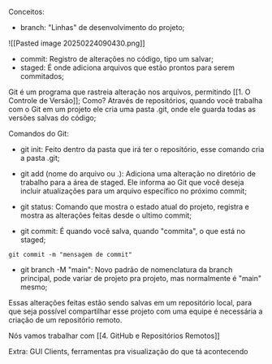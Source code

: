 Conceitos: 
- branch: "Linhas" de desenvolvimento do projeto;

![[Pasted image 20250224090430.png]]

- commit: Registro de alterações no código, tipo um salvar;
- staged: É onde adiciona arquivos que estão prontos para serem commitados;


Git é um programa que rastreia alteração nos arquivos, permitindo [[1. O Controle de Versão]];
Como? Através de repositórios, quando você trabalha com o Git em um projeto ele cria uma pasta .git, onde ele guarda todas as versões salvas do código;

Comandos do Git:

- git init: Feito dentro da pasta que irá ter o repositório, esse comando cria a pasta .git;

- git add (nome do arquivo ou .): Adiciona uma alteração no diretório de trabalho para a área de staged. Ele informa ao Git que você deseja incluir atualizações para um arquivo específico no próximo commit;

- git status: Comando que mostra o estado atual do projeto, registra e mostra as alterações feitas desde o ultimo commit;

- git commit: É quando você salva, quando "commita", o que está no staged;

```
git commit -m "mensagem de commit"
```

- git branch -M "main": Novo padrão de nomenclatura da branch principal, pode variar de projeto pra projeto, mas normalmente é "main" mesmo;



Essas alterações feitas estão sendo salvas em um repositório local, para que seja possível compartilhar esse projeto com uma equipe é necessária a criação de um repositório remoto.

Nós vamos trabalhar com [[4. GitHub e Repositórios Remotos]]

Extra: GUI Clients, ferramentas pra visualização do que tá acontecendo